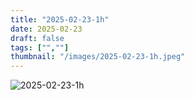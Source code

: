 ```yaml
---
title: "2025-02-23-1h"
date: 2025-02-23
draft: false
tags: ["",""]
thumbnail: "/images/2025-02-23-1h.jpeg"
---
```


![2025-02-23-1h](/images/2025-02-23-1h.jpeg)